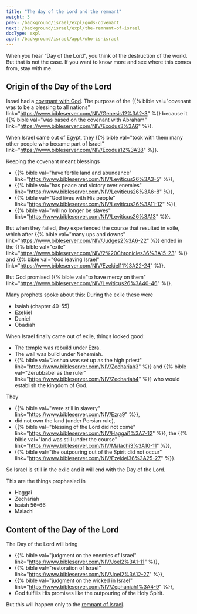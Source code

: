 ```yaml
---
title: "The day of the Lord and the remnant"
weight: 3
prev: /background/israel/expl/gods-covenant
next: /background/israel/expl/the-remnant-of-israel
docType: expl
appl: /background/israel/appl/who-is-israel
---
```


When you hear “Day of the Lord”, you think of the destruction of the world. But that is not the case. If you want to know more and see where this comes from, stay with me.

## Origin of the Day of the Lord

<a name="674e"></a>
Israel had a [covenant with God](/background/israel/expl/gods-covenant). The purpose of the {{% bible val="covenant was to be a blessing to all nations" link="https://www.bibleserver.com/NIV/Genesis12%3A2-3" %}} because it {{% bible val="was based on the covenant with Abraham" link="https://www.bibleserver.com/NIV/Exodus3%3A6" %}}.

When Israel came out of Egypt, they {{% bible val="took with them many other people who became part of Israel" link="https://www.bibleserver.com/NIV/Exodus12%3A38" %}}.

Keeping the covenant meant blessings

- {{% bible val="have fertile land and abundance" link="https://www.bibleserver.com/NIV/Leviticus26%3A3-5" %}},
- {{% bible val="has peace and victory over enemies" link="https://www.bibleserver.com/NIV/Leviticus26%3A6-8" %}},
- {{% bible val="God lives with His people" link="https://www.bibleserver.com/NIV/Leviticus26%3A11-12" %}},
- {{% bible val="will no longer be slaves" link="https://www.bibleserver.com/NIV/Leviticus26%3A13" %}}.

But when they failed, they experienced the course that resulted in exile, which after {{% bible val="many ups and downs" link="https://www.bibleserver.com/NIV/Judges2%3A6-22" %}} ended in the {{% bible val="exile" link="https://www.bibleserver.com/NIV/2%20Chronicles36%3A15-23" %}} and {{% bible val="God leaving Israel" link="https://www.bibleserver.com/NIV/Ezekiel11%3A22-24" %}}.

But God promised {{% bible val="to have mercy on them" link="https://www.bibleserver.com/NIV/Leviticus26%3A40-46" %}}.

Many prophets spoke about this: During the exile these were

- Isaiah (chapter 40–55)
- Ezekiel
- Daniel
- Obadiah

When Israel finally came out of exile, things looked good:

- The temple was rebuild under Ezra.
- The wall was build under Nehemiah.
- {{% bible val="Joshua was set up as the high priest" link="https://www.bibleserver.com/NIV/Zechariah3" %}} and {{% bible val="Zerubbabel as the ruler" link="https://www.bibleserver.com/NIV/Zechariah4" %}} who would establish the kingdom of God.

They

- {{% bible val="were still in slavery" link="https://www.bibleserver.com/NIV/Ezra9" %}},
- did not own the land (under Persian rule),
- {{% bible val="blessing of the Lord did not come" link="https://www.bibleserver.com/NIV/Haggai1%3A7-12" %}}, the {{% bible val="land was still under the course" link="https://www.bibleserver.com/NIV/Malachi3%3A10-11" %}},
- {{% bible val="the outpouring out of the Spirit did not occur" link="https://www.bibleserver.com/NIV/Ezekiel36%3A25-27" %}}.

So Israel is still in the exile and it will end with the Day of the Lord.

This are the things prophesied in

- Haggai
- Zechariah
- Isaiah 56–66
- Malachi

## Content of the Day of the Lord

<a name="1d83"></a>
The Day of the Lord will bring

- {{% bible val="judgment on the enemies of Israel" link="https://www.bibleserver.com/NIV/Joel2%3A1-11" %}},
- {{% bible val="restoration of Israel" link="https://www.bibleserver.com/NIV/Joel2%3A12-27" %}},
- {{% bible val="judgment on the wicked in Israel" link="https://www.bibleserver.com/NIV/Zephaniah1%3A4-9" %}},
- God fulfills His promises like the outpouring of the Holy Spirit.

But this will happen only to the [remnant of Israel](/background/israel/expl/the-remnant-of-israel).

